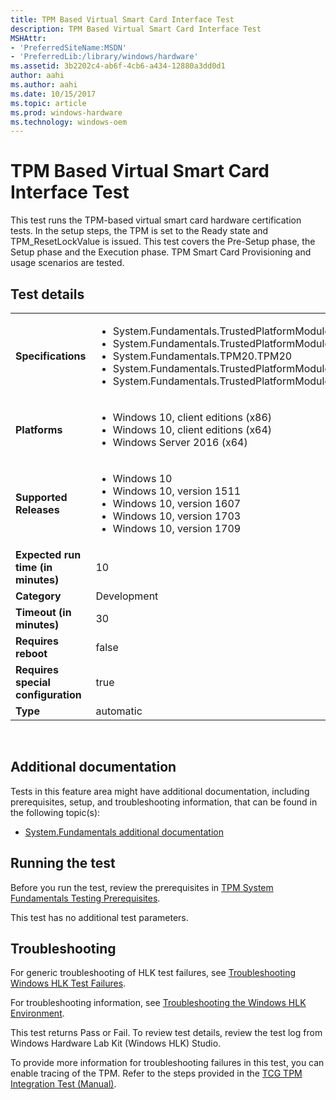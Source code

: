```yaml
---
title: TPM Based Virtual Smart Card Interface Test
description: TPM Based Virtual Smart Card Interface Test
MSHAttr:
- 'PreferredSiteName:MSDN'
- 'PreferredLib:/library/windows/hardware'
ms.assetid: 3b2202c4-ab6f-4cb6-a434-12880a3dd0d1
author: aahi
ms.author: aahi
ms.date: 10/15/2017
ms.topic: article
ms.prod: windows-hardware
ms.technology: windows-oem
---
```


# <span id="p_hlk_test.1543208e-6941-48f6-b5a1-118b5c385fa7"></span>TPM Based Virtual Smart Card Interface Test


This test runs the TPM-based virtual smart card hardware certification tests. In the setup steps, the TPM is set to the Ready state and TPM\_ResetLockValue is issued. This test covers the Pre-Setup phase, the Setup phase and the Execution phase. TPM Smart Card Provisioning and usage scenarios are tested.

## Test details
|||
|---|---|
| **Specifications**  | <ul><li>System.Fundamentals.TrustedPlatformModule.TPMRequirements</li><li>System.Fundamentals.TrustedPlatformModule.TPMComplieswithTCGTPMMainSpecification</li><li>System.Fundamentals.TPM20.TPM20</li><li>System.Fundamentals.TrustedPlatformModule.TPMEnablesFullUseThroughSystemFirmware</li><li>System.Fundamentals.TrustedPlatformModule.Windows7SystemsTPM</li></ul> |  
| **Platforms**   | <ul><li>Windows 10, client editions (x86)</li><li>Windows 10, client editions (x64)</li><li>Windows Server 2016 (x64)</li></ul> |
| **Supported Releases** | <ul><li>Windows 10</li><li>Windows 10, version 1511</li><li>Windows 10, version 1607</li><li>Windows 10, version 1703</li><li>Windows 10, version 1709</li></ul> |
|**Expected run time (in minutes)**| 10 |
|**Category**| Development |
|**Timeout (in minutes)**| 30 |
|**Requires reboot**| false |
|**Requires special configuration**| true |
|**Type**| automatic |

 

## <span id="Additional_documentation"></span><span id="additional_documentation"></span><span id="ADDITIONAL_DOCUMENTATION"></span>Additional documentation


Tests in this feature area might have additional documentation, including prerequisites, setup, and troubleshooting information, that can be found in the following topic(s):

-   [System.Fundamentals additional documentation](system-fundamentals-additional-documentation.md)

## <span id="Running_the_test"></span><span id="running_the_test"></span><span id="RUNNING_THE_TEST"></span>Running the test


Before you run the test, review the prerequisites in [TPM System Fundamentals Testing Prerequisites](tpm-system-fundamentals-testing-prerequisites.md).

This test has no additional test parameters.

## <span id="Troubleshooting"></span><span id="troubleshooting"></span><span id="TROUBLESHOOTING"></span>Troubleshooting


For generic troubleshooting of HLK test failures, see [Troubleshooting Windows HLK Test Failures](..\user\troubleshooting-windows-hlk-test-failures.md).

For troubleshooting information, see [Troubleshooting the Windows HLK Environment](..\user\troubleshooting-the-windows-hlk-environment.md).

This test returns Pass or Fail. To review test details, review the test log from Windows Hardware Lab Kit (Windows HLK) Studio.

To provide more information for troubleshooting failures in this test, you can enable tracing of the TPM. Refer to the steps provided in the [TCG TPM Integration Test (Manual)](https://msdn.microsoft.com/en-us/library/Hh998628.aspx).

 

 






